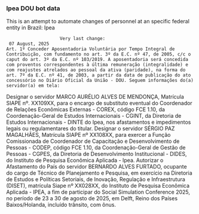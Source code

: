  ### Ipea DOU bot data
 This is an attempt to automate changes of personnel at an specific federal entity in Brazil: Ipea
 
                        Very last change: 
 	 07 August, 2025
	Art. 1º Conceder Aposentadoria Voluntária por Tempo Integral de Contribuição, com fundamento no art. 3º da E.C. nº 47, de 2005, c/c o caput do art. 3º da E.C. nº 103/2019. A aposentadoria será concedida com proventos correspondentes à última remuneração (integralidade) e com reajustes atrelados ao pessoal da ativa (paridade), na forma do art. 7º da E.C. nº 41, de 2003, a partir da data de publicação do ato concessório no Diário Oficial da União - DOU. Seguem informações do(a) servidor(a) em tela:
Designar o servidor MARCO AURÉLIO ALVES DE MENDONÇA, Matrícula SIAPE nº. XX109XX, para o encargo de substituto eventual do Coordenador de Relações Econômicas Externas - COREX, código FCE 1.10, da Coordenação-Geral de Estudos Internacionais - CGINT, da Diretoria de Estudos Internacionais - DINTE do Ipea, nos afastamentos e impedimentos legais ou regulamentares do titular.
Designar o servidor SÉRGIO PAZ MAGALHÃES, Matrícula SIAPE nº XX108XX, para exercer a Função Comissionada de Coordenador de Capacitação e Desenvolvimento de Pessoas - CODEP, código FCE 1.10, da Coordenação-Geral de Gestão de Pessoas - CGPES, da Diretoria de Desenvolvimento Institucional - DIDES, do Instituto de Pesquisa Econômica Aplicada - Ipea.
Autorizar o Afastamento do País do servidor BERNARDO ALVES FURTADO, ocupante do cargo de Técnico de Planejamento e Pesquisa, em exercício na Diretoria de Estudos e Políticas Setoriais, de Inovação, Regulação e Infraestrutura (DISET), matrícula Siape nº XX028XX, do Instituto de Pesquisa Econômica Aplicada - IPEA, a fim de participar do Social Simulation Conference 2025, no período de 23 a 30 de agosto de 2025, em Delft, Reino dos Países Baixos/Holanda, incluído trânsito, com ônus.
